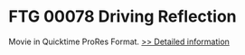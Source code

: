 # FTG 00078 Driving Reflection
Movie in Quicktime ProRes Format.
[>> Detailed information](https://secure.shareit.com/shareit/product.html?productid=300618460&affiliateid=200057808)
